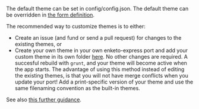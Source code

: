 The default theme can be set in config/config.json. The default theme can be overridden in [the form definition](http://xlsform.org/#grid).

The recommended way to customize themes is to either:

 * Create an issue (and fund or send a pull request) for changes to the existing themes, or
 * Create your own theme in your own enketo-express port and add your custom theme in its own folder [here](https://github.com/enketo/enketo-express/blob/master/app/views/styles). No other changes are required. A succesful rebuild with `grunt`, and your theme will become active when the app starts. The advantage of using this method instead of editing the existing themes, is that you will not have merge conflicts when you update your port! Add a print-specific version of your theme and use the same filenaming convention as the built-in themes.

 See also [this further guidance](https://enketo.github.io/samagra-x-enketo-core/tutorial-20-development.html#notes-for-css-developers).
